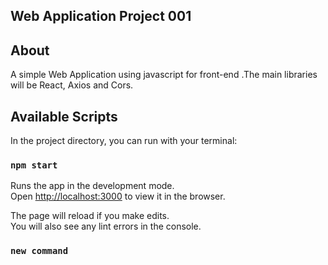 ## Web Application Project 001

## About

A simple Web Application using javascript for front-end .The main libraries will be React, Axios and Cors.

## Available Scripts

In the project directory, you can run with your terminal:

### `npm start`

Runs the app in the development mode.<br />
Open [http://localhost:3000](http://localhost:3000) to view it in the browser.

The page will reload if you make edits.<br />
You will also see any lint errors in the console.

### `new command`
